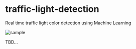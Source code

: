 # traffic-light-detection
Real time traffic light color detection using Machine Learning 

  ![sample](doc/mov/poc.gif)
  
  TBD...